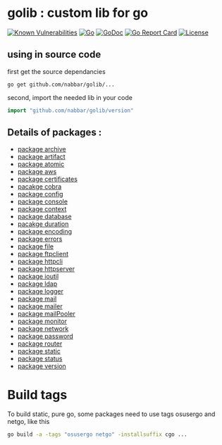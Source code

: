 # golib : custom lib for go

[![Known Vulnerabilities](https://snyk.io/test/github/nabbar/golib/badge.svg)](https://snyk.io/test/github/nabbar/golib)
[![Go](https://github.com/nabbar/golib/workflows/Go/badge.svg)](https://github.com/nabbar/golib)
[![GoDoc](https://pkg.go.dev/badge/github.com/nabbar/golib)](https://pkg.go.dev/github.com/nabbar/golib)
[![Go Report Card](https://goreportcard.com/badge/github.com/nabbar/golib)](https://goreportcard.com/report/github.com/nabbar/golib)
[![License](https://img.shields.io/badge/license-MIT-blue.svg)](LICENSE)


## using in source code 
first get the source dependancies
```shell script
go get github.com/nabbar/golib/...
```

second, import the needed lib in your code
```go
import "github.com/nabbar/golib/version"
```

## Details of packages :
* [package archive](archive/README.md)
* [package artifact](artifact/README.md)
* [package atomic](atomic/README.md)
* [package aws](aws/README.md)
* [package certificates](certificates/README.md)
* [pacakge cobra](cobra/README.md)
* [package config](config/README.md)
* [package console](console/README.md)
* [package context](context/README.md)
* [package database](database/README.md)
* [pacakge duration](duration/README.md)
* [package encoding](encoding/README.md)
* [package errors](errors/README.md)
* [package file](file/README.md)
* [package ftpclient](ftpclient/README.md)
* [package httpcli](httpcli/README.md)
* [package httpserver](httpserver/README.md)
* [package ioutil](ioutil/README.md)
* [package ldap](ldap/README.md)
* [package logger](logger/README.md)
* [package mail](mail/README.md)
* [package mailer](mailer/README.md)
* [package mailPooler](mailPooler/README.md)
* [package monitor](monitor/README.md)
* [package network](network/README.md)
* [package password](password/README.md)
* [package router](router/README.md)
* [package static](static/README.md)
* [package status](status/README.md)
* [package version](version/README.md)

# Build tags 
To build static, pure go, some packages need to use tags osusergo and netgo, like this
```bash
go build -a -tags "osusergo netgo" -installsuffix cgo ...
```

